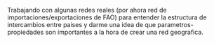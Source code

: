 Trabajando con algunas redes reales (por ahora red de importaciones/exportaciones de FAO) para entender
la estructura de intercambios entre paises y darme una idea de que parametros-propiedades son importantes
a la hora de crear una red geografica.
